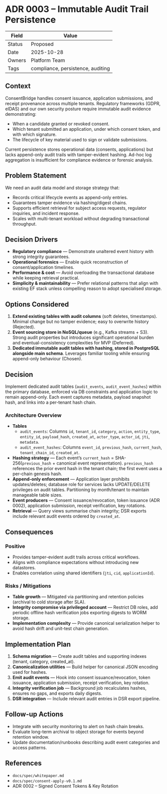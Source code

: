 # ADR 0003 – Immutable Audit Trail Persistence

| Field   | Value |
|---------|-------|
| Status  | Proposed |
| Date    | 2025-10-28 |
| Owners  | Platform Team |
| Tags    | compliance, persistence, auditing |

## Context
ConsentBridge handles consent issuance, application submissions, and receipt provenance across multiple tenants. Regulatory frameworks (GDPR, eIDAS) and our own security posture require immutable audit evidence demonstrating:
- When a candidate granted or revoked consent.
- Which tenant submitted an application, under which consent token, and with which signature.
- The lifecycle of key material used to sign or validate submissions.

Current persistence stores operational data (consents, applications) but lacks append-only audit trails with tamper-evident hashing. Ad-hoc log aggregation is insufficient for compliance evidence or forensic analysis.

## Problem Statement
We need an audit data model and storage strategy that:
- Records critical lifecycle events as append-only entries.
- Guarantees tamper evidence via hashing/digest chains.
- Supports efficient retrieval for subject access requests, regulator inquiries, and incident response.
- Scales with multi-tenant workload without degrading transactional throughput.

## Decision Drivers
- **Regulatory compliance** — Demonstrate unaltered event history with strong integrity guarantees.
- **Operational forensics** — Enable quick reconstruction of consent/application timelines.
- **Performance & cost** — Avoid overloading the transactional database while keeping retrieval practical.
- **Simplicity & maintainability** — Prefer relational patterns that align with existing EF stack unless compelling reason to adopt specialised storage.

## Options Considered
1. **Extend existing tables with audit columns** (soft deletes, timestamps). Minimal change but no tamper evidence; easy to overwrite history (Rejected).
2. **Event sourcing store in NoSQL/queue** (e.g., Kafka streams + S3). Strong audit properties but introduces significant operational burden and eventual-consistency complexities for MVP (Deferred).
3. **Dedicated immutable audit tables with hashing, stored in PostgreSQL alongside main schema**. Leverages familiar tooling while ensuring append-only behaviour (Chosen).

## Decision
Implement dedicated audit tables (`audit_events`, `audit_event_hashes`) within the primary database, enforced via DB constraints and application logic to remain append-only. Each event captures metadata, payload snapshot hash, and links into a per-tenant hash chain.

### Architecture Overview
- **Tables**
  - `audit_events`: Columns `id`, `tenant_id`, `category`, `action`, `entity_type`, `entity_id`, `payload_hash`, `created_at`, `actor_type`, `actor_id`, `jti`, `metadata`.
  - `audit_event_hashes`: Columns `event_id`, `previous_hash`, `current_hash`, `tenant_chain_id`, `created_at`.
- **Hashing strategy** — Each event’s `current_hash` = SHA-256(`previous_hash` + canonical event representation). `previous_hash` references the prior event hash in the tenant chain; the first event uses a per-chain genesis hash.
- **Append-only enforcement** — Application layer prohibits updates/deletes; database role for services lacks UPDATE/DELETE privileges on audit tables. Partitioning by month/tenant to maintain manageable table sizes.
- **Event producers** — Consent issuance/revocation, token issuance (ADR 0002), application submission, receipt verification, key rotations.
- **Retrieval** — Query views summarise chain integrity; DSR exports include relevant audit events ordered by `created_at`.

## Consequences
### Positive
- Provides tamper-evident audit trails across critical workflows.
- Aligns with compliance expectations without introducing new datastores.
- Enables correlation using shared identifiers (`jti`, `cid`, `applicationId`).

### Risks / Mitigations
- **Table growth** — Mitigated via partitioning and retention policies (archival to cold storage after SLA).
- **Integrity compromise via privileged account** — Restrict DB roles, add periodic offline hash verification jobs exporting digests to WORM storage.
- **Implementation complexity** — Provide canonical serialization helper to avoid hash drift and unit-test chain generation.

## Implementation Plan
1. **Schema migration** — Create audit tables and supporting indexes (tenant, category, created_at).
2. **Canonicalization utilities** — Build helper for canonical JSON encoding used for hashes.
3. **Emit audit events** — Hook into consent issuance/revocation, token issuance, application submission, receipt verification, key rotation.
4. **Integrity verification job** — Background job recalculates hashes, ensures no gaps, and exports daily digests.
5. **DSR integration** — Include relevant audit entries in DSR export pipeline.

## Follow-up Actions
- Integrate with security monitoring to alert on hash chain breaks.
- Evaluate long-term archival to object storage for events beyond retention window.
- Update documentation/runbooks describing audit event categories and access patterns.

## References
- `docs/spec/whitepaper.md`
- `docs/spec/consent-apply-v0.1.md`
- ADR 0002 – Signed Consent Tokens & Key Rotation
